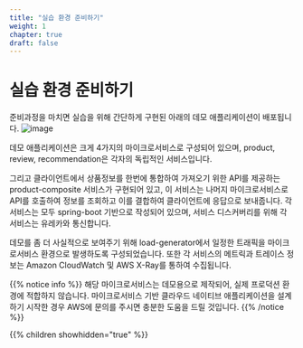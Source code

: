 ```yaml
---
title: "실습 환경 준비하기"
weight: 1
chapter: true
draft: false
---
```


# 실습 환경 준비하기

준비과정을 마치면 실습을 위해 간단하게 구현된 아래의 데모 애플리케이션이 배포됩니다.
![image](/images/architecture.png)

데모 애플리케이션은 크게 4가지의 마이크로서비스로 구성되어 있으며, product, review, recommendation은 각자의 독립적인 서비스입니다.

그리고 클라이언트에서 상품정보를 한번에 통합하여 가져오기 위한 API를 제공하는 product-composite 서비스가 구현되어 있고, 이 서비스는 나머지 마이크로서비스로 API를 호출하여 정보를 조회하고 이를 결합하여 클라이언트에 응답으로 보내줍니다.
각 서비스는 모두 spring-boot 기반으로 작성되어 있으며, 서비스 디스커버리를 위해 각 서비스는 유레카와 통신합니다.

데모를 좀 더 사실적으로 보여주기 위해 load-generator에서 일정한 트래픽을 마이크로서비스 환경으로 발생하도록 구성되었습니다.
또한 각 서비스의 메트릭과 트레이스 정보는 Amazon CloudWatch 및 AWS X-Ray를 통하여 수집됩니다.

{{% notice info %}}
해당 마이크로서비스는 데모용으로 제작되어, 실제 프로덕션 환경에 적합하지 않습니다.
마이크로서비스 기반 클라우드 네이티브 애플리케이션을 설계하기 시작한 경우 AWS에 문의를 주시면 충분한 도움을 드릴 것입니다.
{{% /notice %}}

{{% children showhidden="true" %}}
